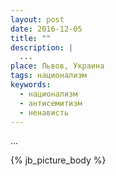 ```yaml
---
layout: post
date: 2016-12-05
title: ""
description: |
  ...
place: Львов, Украина
tags: национализм
keywords:
  - национализм
  - антисемитизм
  - ненависть
---
```


...

{% jb_picture_body %}

<!--more-->

